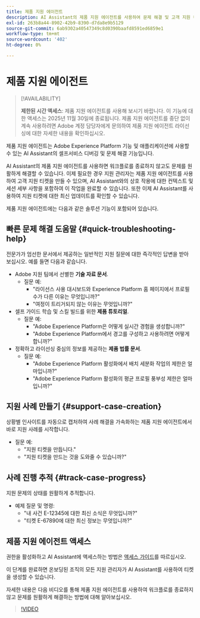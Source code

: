 ```yaml
---
title: 제품 지원 에이전트
description: AI Assistant의 제품 지원 에이전트를 사용하여 문제 해결 및 고객 지원 티켓 작성 프로세스를 간소화하는 방법을 알아봅니다.
exl-id: 263b8a44-8902-42b9-8390-d7da8e9b5129
source-git-commit: 6ab9302a40547349c8d0390baafd8591ed6859e1
workflow-type: tm+mt
source-wordcount: '402'
ht-degree: 0%

---
```


# 제품 지원 에이전트

>[!AVAILABILITY]
>
>**제한된 시간 액세스**: 제품 지원 에이전트를 사용해 보시기 바랍니다. 이 기능에 대한 액세스는 2025년 11월 30일에 종료됩니다. 제품 지원 에이전트를 중단 없이 계속 사용하려면 Adobe 계정 담당자에게 문의하여 제품 지원 에이전트 라이선싱에 대한 자세한 내용을 확인하십시오.

제품 지원 에이전트는 Adobe Experience Platform 기능 및 애플리케이션에 사용할 수 있는 AI Assistant의 셀프서비스 디버깅 및 문제 해결 기능입니다.

AI Assistant의 제품 지원 에이전트를 사용하면 워크플로를 종료하지 않고도 문제를 원활하게 해결할 수 있습니다. 이제 필요한 경우 지원 관리자는 제품 지원 에이전트를 사용하여 고객 지원 티켓을 만들 수 있으며, AI Assistant와의 상호 작용에 대한 컨텍스트 및 세션 세부 사항을 포함하여 이 작업을 완료할 수 있습니다. 또한 이제 AI Assistant를 사용하여 지원 티켓에 대한 최신 업데이트를 확인할 수 있습니다.

제품 지원 에이전트에는 다음과 같은 솔루션 기능이 포함되어 있습니다.

## 빠른 문제 해결 도움말 {#quick-troubleshooting-help}

전문가가 엄선한 문서에서 제공하는 일반적인 지원 질문에 대한 즉각적인 답변을 받아 보십시오. 예를 들면 다음과 같습니다.

* Adobe 지원 팀에서 선별한 **기술 자료 문서**.
   * 질문 예:
      * &quot;라이선스 사용 대시보드와 Experience Platform 홈 페이지에서 프로필 수가 다른 이유는 무엇입니까?&quot;
      * &quot;여정이 트리거되지 않는 이유는 무엇입니까?&quot;
* 셀프 가이드 학습 및 스킬 빌드를 위한 **제품 튜토리얼**.
   * 질문 예:
      * &quot;Adobe Experience Platform은 어떻게 실시간 경험을 생성합니까?&quot;
      * &quot;Adobe Experience Platform에서 경고를 구성하고 사용하려면 어떻게 합니까?&quot;
* 정확하고 라이선싱 중심의 정보를 제공하는 **제품 법률 문서**.
   * 질문 예:
      * &quot;Adobe Experience Platform 활성화에서 배치 세분화 작업의 제한은 얼마입니까?&quot;
      * &quot;Adobe Experience Platform 활성화의 평균 프로필 풍부성 제한은 얼마입니까?&quot;

## 지원 사례 만들기 {#support-case-creation}

상황별 인사이트를 자동으로 캡처하여 사례 해결을 가속화하는 제품 지원 에이전트에서 바로 지원 사례를 시작합니다.

* 질문 예:
   * &quot;지원 티켓을 만듭니다.&quot;
   * &quot;지원 티켓을 만드는 것을 도와줄 수 있습니까?&quot;

## 사례 진행 추적 {#track-case-progress}

지원 문제의 상태를 원활하게 추적합니다.

* 예제 질문 및 명령:
   * &quot;내 사건 E-12345에 대한 최신 소식은 무엇입니까?&quot;
   * &quot;티켓 E-67890에 대한 최신 정보는 무엇입니까?&quot;

## 제품 지원 에이전트 액세스

권한을 활성화하고 AI Assistant에 액세스하는 방법은 [액세스 가이드](../access.md)를 따르십시오.

이 단계를 완료하면 온보딩된 조직의 모든 지원 관리자가 AI Assistant를 사용하여 티켓을 생성할 수 있습니다.

자세한 내용은 다음 비디오를 통해 제품 지원 에이전트를 사용하여 워크플로를 종료하지 않고 문제를 원활하게 해결하는 방법에 대해 알아보십시오.

>[!VIDEO](https://video.tv.adobe.com/v/3443190?learn=on&captions=kor)

